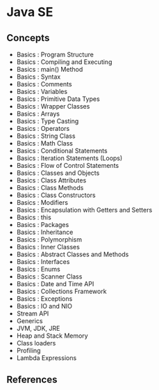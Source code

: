 # Java SE

## Concepts

 - Basics : Program Structure
 - Basics : Compiling and Executing
 - Basics : main() Method
 - Basics : Syntax
 - Basics : Comments
 - Basics : Variables
 - Basics : Primitive Data Types
 - Basics : Wrapper Classes
 - Basics : Arrays
 - Basics : Type Casting
 - Basics : Operators
 - Basics : String Class
 - Basics : Math Class
 - Basics : Conditional Statements
 - Basics : Iteration Statements (Loops)
 - Basics : Flow of Control Statements
 - Basics : Classes and Objects
 - Basics : Class Attributes
 - Basics : Class Methods
 - Basics : Class Constructors
 - Basics : Modifiers
 - Basics : Encapsulation with Getters and Setters
 - Basics : this
 - Basics : Packages
 - Basics : Inheritance
 - Basics : Polymorphism
 - Basics : Inner Classes
 - Basics : Abstract Classes and Methods
 - Basics : Interfaces
 - Basics : Enums
 - Basics : Scanner Class
 - Basics : Date and Time API
 - Basics : Collections Framework
 - Basics : Exceptions
 - Basics : IO and NIO
 - Stream API
 - Generics
 - JVM, JDK, JRE
 - Heap and Stack Memory
 - Class loaders
 - Profiling
 - Lambda Expressions

## References